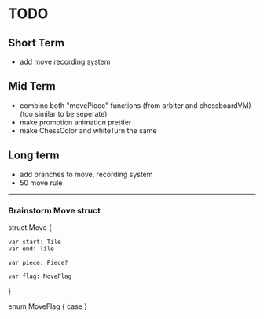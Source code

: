 # TODO

## Short Term
- add move recording system

## Mid Term
- combine both "movePiece" functions (from arbiter and chessboardVM) (too similar to be seperate)
- make promotion animation prettier
- make ChessColor and whiteTurn the same

## Long term
- add branches to move, recording system
- 50 move rule


----
### Brainstorm Move struct
struct Move {

    var start: Tile
    var end: Tile
    
    var piece: Piece?
    
    var flag: MoveFlag
}

enum MoveFlag {
    case 
}
